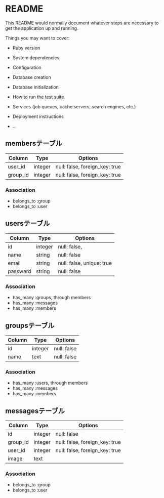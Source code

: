 # README

This README would normally document whatever steps are necessary to get the
application up and running.

Things you may want to cover:

* Ruby version

* System dependencies

* Configuration

* Database creation

* Database initialization

* How to run the test suite

* Services (job queues, cache servers, search engines, etc.)

* Deployment instructions

* ...


## membersテーブル

|Column|Type|Options|
|------|----|-------|
|user_id|integer|null: false, foreign_key: true|
|group_id|integer|null: false, foreign_key: true|

### Association
- belongs_to :group
- belongs_to :user

## usersテーブル

|Column|Type|Options|
|------|----|-------|
|id|integer|null: false,|
|name|string|null: false|
|email|string|null: false, unique: true|
|passward|string|null: false|

### Association
- has_many :groups, through members
- has_many :messages
- has_many :members

## groupsテーブル

|Column|Type|Options|
|------|----|-------|
|id|integer|null: false|
|name|text|null: false|

### Association
- has_many :users, through members
- has_many :messages
- has_many :members

## messagesテーブル

|Column|Type|Options|
|------|----|-------|
|id|integer|null: false|
|group_id|integer|null: false, foreign_key: true|
|user_id|integer|null: false, foreign_key: true|
|image|text|

### Association
- belongs_to :group
- belongs_to :user
